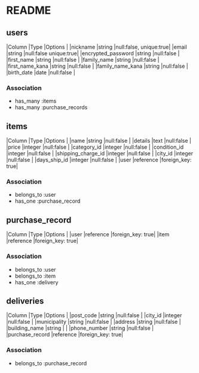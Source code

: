# README

## users
|Column                    |Type   |Options                |
|nickname                  |string |null:false, unique:true|
|email                     |string |null:false  unique:true|
|encrypted_password        |string |null:false             |
|first_name                |string |null:false             |
|family_name               |string |null:false             |
|first_name_kana           |string |null:false             |
|family_name_kana          |string |null:false             |
|birth_date                |date   |null:false             |

### Association
- has_many :items
- has_many :purchase_records

## items
|Column             |Type       |Options          |
|name          |string     |null:false       |
|details       |text       |null:false       |
|price              |integer    |null:false       |
|category_id        |integer    |null:false       |
|condition_id       |integer    |null:false       |
|shipping_charge_id |integer    |null:false       |
|city_id            |integer    |null:false       |
|days_ship_id       |integer    |null:false       |
|user               |reference  |foreign_key: true|

### Association
- belongs_to :user
- has_one    :purchase_record

## purchase_record
|Column         |Type         |Options          |
|user           |reference    |foreign_key: true|
|item           |reference    |foreign_key: true|

### Association
- belongs_to    :user
- belongs_to    :item
- has_one       :delivery

## deliveries
|Column             |Type      |Options          |
|post_code          |string    |null:false       |
|city_id            |integer   |null:false       |
|municipality       |string    |null:false       |
|address            |string    |null:false       |
|building_name      |string    |                 |
|phone_number       |string    |null:false       |
|purchase_record    |reference |foreign_key: true|

### Association
- belongs_to     :purchase_record